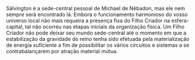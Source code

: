 ﻿Sálvington é a sede-central pessoal de Michael de Nébadon, mas ele nem sempre será encontrado lá. Embora o funcionamento harmonioso do vosso universo local não mais requeira a presença fixa do Filho Criador na esfera-capital, tal não ocorreu nas etapas iniciais da organização física. Um Filho Criador não pode deixar seu mundo sede-central até o momento em que a estabilização da gravidade do reino tenha sido efetuada pela materialização de energia suficiente a fim de  possibilitar os vários circuitos e sistemas a se contrabalançarem por atração material mútua.